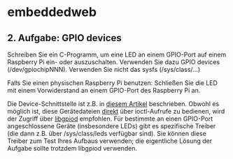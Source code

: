 # embeddedweb

## 2. Aufgabe: GPIO devices
Schreiben Sie ein C-Programm, um eine LED an einem GPIO-Port auf einem Raspberry Pi ein- oder auszuschalten. Verwenden Sie dazu GPIO devices (/dev/gpiochipNNN). Verwenden Sie nicht das sysfs (/sys/class/...)

Falls Sie einen physischen Raspberry Pi benutzen: Schließen Sie die LED mit einem Vorwiderstand an einem GPIO-Port des Raspberry Pi an.

Die Device-Schnittstelle ist z.B. in [diesem Artikel](https://embeddedbits.org/new-linux-kernel-gpio-user-space-interface/) beschrieben. Obwohl es möglich ist, diese Gerätedateien [direkt](https://git.kernel.org/pub/scm/linux/kernel/git/torvalds/linux.git/tree/Documentation/driver-api/gpio/using-gpio.rst) über ioctl-Aufrufe zu bedienen, wird der Zugriff über [libgpiod](https://www.ics.com/blog/gpio-programming-exploring-libgpiod-library) empfohlen. Für bestimmte an einen GPIO-Port angeschlossene Geräte (insbesondere LEDs) gibt es spezifische Treiber (die dann z.B. über /sys/class/leds verfügbar sind). Sie können diese Treiber zum Test Ihres Aufbaus verwenden; die eigentliche Lösung der Aufgabe sollte trotzdem libgpiod verwenden.
